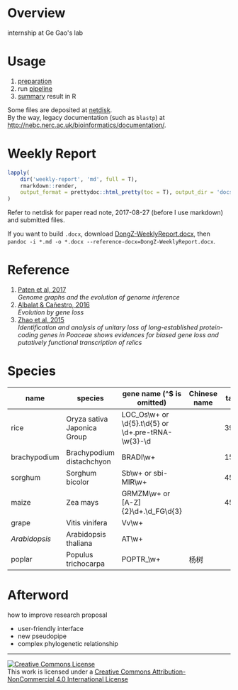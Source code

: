 # Overview

internship at Ge Gao's lab


# Usage

1. [preparation](pre.md)
2. run [pipeline](pipeline.sh)
3. [summary](summary.R) result in R

Some files are deposited at [netdisk](https://cloud.tsinghua.edu.cn/d/77f24dbc3f0048afbcf5/).  
By the way, legacy documentation (such as `blastp`) at <http://nebc.nerc.ac.uk/bioinformatics/documentation/>.



# Weekly Report

```r
lapply(
    dir('weekly-report', 'md', full = T),
    rmarkdown::render, 
    output_format = prettydoc::html_pretty(toc = T), output_dir = 'docs/weekly-report/'
)
```

Refer to netdisk for paper read note, 2017-08-27 (before I use markdown) and submitted files.

If you want to build `.docx`, download [DongZ-WeeklyReport.docx](weekly-report/DongZ-WeeklyReport.docx), then `pandoc -i *.md -o *.docx --reference-docx=DongZ-WeeklyReport.docx`.



# Reference

1. [Paten et al, 2017](https://dx.doi.org/10.1101/gr.214155.116)  
   _Genome graphs and the evolution of genome inference_
1. [Albalat & Cañestro, 2016](https://doi.org/10.1038/nrg.2016.39)  
   _Evolution by gene loss_
1. [Zhao et al, 2015](https://doi.org/10.1186/s12862-015-0345-x)  
   _Identification and analysis of unitary loss of long-established protein-coding genes in Poaceae shows evidences for biased gene loss and putatively functional transcription of relics_



# Species

| name          | species                     | gene name  (^$ is omitted)                           | Chinese name | tax_id |
| ------------- | --------------------------- | ---------------------------------------------------- | ------------ | ------ |
| rice          | Oryza sativa Japonica Group | LOC_Os\w+ or \d{5}\.t\d{5} or \d+\.pre-tRNA-\w{3}-\d |              | 39947  |
| brachypodium  | Brachypodium distachchyon   | BRADI\w+                                             |              | 15368  |
| sorghum       | Sorghum bicolor             | Sb\w+ or sbi-MIR\w+                                  |              | 4558   |
| maize         | Zea mays                    | GRMZM\w+ or [A-Z]{2}\d+\.\d_FG\d{3}                  |              | 4577   |
| grape         | Vitis vinifera              | Vv\w+                                                |              |        |
| _Arabidopsis_ | Arabidopsis thaliana        | AT\w+                                                |              |        |
| poplar        | Populus trichocarpa         | POPTR_\w+                                            | 杨树         |        |



# Afterword

how to improve research proposal

- user-friendly interface
- new pseudopipe
- complex phylogenetic relationship



-----------------------
[![Creative Commons License](https://i.creativecommons.org/l/by-nc/4.0/88x31.png)](http://creativecommons.org/licenses/by-nc/4.0/)  
This work is licensed under a [Creative Commons Attribution-NonCommercial 4.0 International License](http://creativecommons.org/licenses/by-nc/4.0/)
